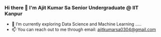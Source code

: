 ### Hi there 👋 I'm Ajit Kumar Sa Senior Undergraduate @ IIT Kanpur




- 🌱 I’m currently exploring Data Science and Machine Learning .....
- 📫 You can reach out to me through email: ajitkumarsa0304@gmail.com






